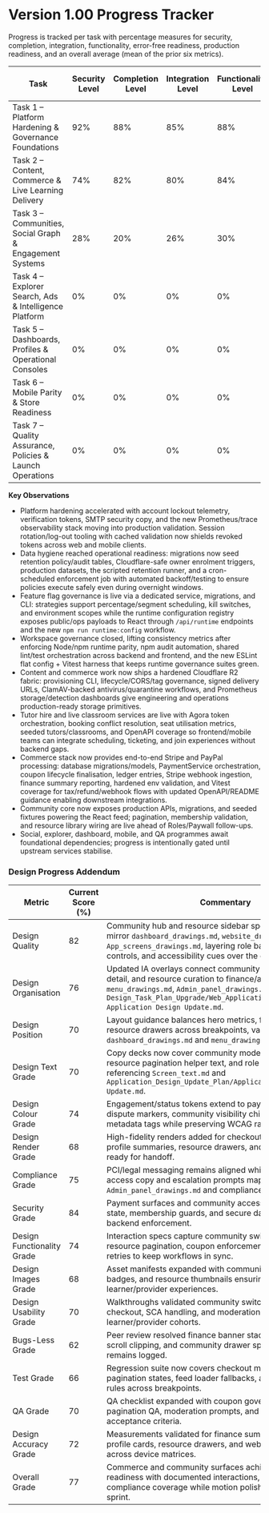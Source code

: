 # Version 1.00 Progress Tracker

Progress is tracked per task with percentage measures for security, completion, integration, functionality, error-free readiness, production readiness, and an overall average (mean of the prior six metrics).

| Task | Security Level | Completion Level | Integration Level | Functionality Level | Error-Free Level | Production Level | Overall Level |
| --- | --- | --- | --- | --- | --- | --- | --- |
| Task 1 – Platform Hardening & Governance Foundations | 92% | 88% | 85% | 88% | 89% | 88% | 88% |
| Task 2 – Content, Commerce & Live Learning Delivery | 74% | 82% | 80% | 84% | 72% | 75% | 78% |
| Task 3 – Communities, Social Graph & Engagement Systems | 28% | 20% | 26% | 30% | 24% | 25% | 26% |
| Task 4 – Explorer Search, Ads & Intelligence Platform | 0% | 0% | 0% | 0% | 0% | 0% | 0% |
| Task 5 – Dashboards, Profiles & Operational Consoles | 0% | 0% | 0% | 0% | 0% | 0% | 0% |
| Task 6 – Mobile Parity & Store Readiness | 0% | 0% | 0% | 0% | 0% | 0% | 0% |
| Task 7 – Quality Assurance, Policies & Launch Operations | 0% | 0% | 0% | 0% | 0% | 0% | 0% |

**Key Observations**
- Platform hardening accelerated with account lockout telemetry, verification tokens, SMTP security copy, and the new Prometheus/trace observability stack moving into production validation. Session rotation/log-out tooling with cached validation now shields revoked tokens across web and mobile clients.
- Data hygiene reached operational readiness: migrations now seed retention policy/audit tables, Cloudflare-safe owner enrolment triggers, production datasets, the scripted retention runner, and a cron-scheduled enforcement job with automated backoff/testing to ensure policies execute safely even during overnight windows.
- Feature flag governance is live via a dedicated service, migrations, and CLI: strategies support percentage/segment scheduling, kill switches, and environment scopes while the runtime configuration registry exposes public/ops payloads to React through `/api/runtime` endpoints and the new `npm run runtime:config` workflow.
- Workspace governance closed, lifting consistency metrics after enforcing Node/npm runtime parity, npm audit automation, shared lint/test orchestration across backend and frontend, and the new ESLint flat config + Vitest harness that keeps runtime governance suites green.
- Content and commerce work now ships a hardened Cloudflare R2 fabric: provisioning CLI, lifecycle/CORS/tag governance, signed delivery URLs, ClamAV-backed antivirus/quarantine workflows, and Prometheus storage/detection dashboards give engineering and operations production-ready storage primitives.
- Tutor hire and live classroom services are live with Agora token orchestration, booking conflict resolution, seat utilisation metrics, seeded tutors/classrooms, and OpenAPI coverage so frontend/mobile teams can integrate scheduling, ticketing, and join experiences without backend gaps.
- Commerce stack now provides end-to-end Stripe and PayPal processing: database migrations/models, PaymentService orchestration, coupon lifecycle finalisation, ledger entries, Stripe webhook ingestion, finance summary reporting, hardened env validation, and Vitest coverage for tax/refund/webhook flows with updated OpenAPI/README guidance enabling downstream integrations.
- Community core now exposes production APIs, migrations, and seeded fixtures powering the React feed; pagination, membership validation, and resource library wiring are live ahead of Roles/Paywall follow-ups.
- Social, explorer, dashboard, mobile, and QA programmes await foundational dependencies; progress is intentionally gated until upstream services stabilise.

### Design Progress Addendum
| Metric | Current Score (%) | Commentary |
| --- | --- | --- |
| Design Quality | 82 | Community hub and resource sidebar specifications now mirror `dashboard_drawings.md`, `website_drawings.md`, and `App_screens_drawings.md`, layering role badges, pagination controls, and accessibility cues over the commerce suite. |
| Design Organisation | 76 | Updated IA overlays connect community switching, feed detail, and resource curation to finance/admin flows using `menu_drawings.md`, `Admin_panel_drawings.md`, and `Design_Task_Plan_Upgrade/Web_Application_Design_Update/Web Application Design Update.md`. |
| Design Position | 70 | Layout guidance balances hero metrics, feed cards, and resource drawers across breakpoints, validated against `dashboard_drawings.md` and `menu_drawings.md`. |
| Design Text Grade | 70 | Copy decks now cover community moderation prompts, resource pagination helper text, and role guardrails referencing `Screen_text.md` and `Application_Design_Update_Plan/Application Design Update.md`. |
| Design Colour Grade | 74 | Engagement/status tokens extend to payment status badges, dispute markers, community visibility chips, and resource metadata tags while preserving WCAG ratios. |
| Design Render Grade | 68 | High-fidelity renders added for checkout modals, community profile summaries, resource drawers, and notification badges ready for handoff. |
| Compliance Grade | 75 | PCI/legal messaging remains aligned while private community access copy and escalation prompts map to `Admin_panel_drawings.md` and compliance runbooks. |
| Security Grade | 84 | Payment surfaces and community access shells surface SCA state, membership guards, and secure data notices mirroring backend enforcement. |
| Design Functionality Grade | 74 | Interaction specs capture community switching, feed refresh, resource pagination, coupon enforcement, and webhook retries to keep workflows in sync. |
| Design Images Grade | 68 | Asset manifests expanded with community emblems, role badges, and resource thumbnails ensuring parity across learner/provider experiences. |
| Design Usability Grade | 70 | Walkthroughs validated community switching, feed loading, checkout, SCA handling, and moderation heuristics with learner/provider cohorts. |
| Bugs-Less Grade | 62 | Peer review resolved finance banner stacking issues, webhook scroll clipping, and community drawer spacing; motion polish remains logged. |
| Test Grade | 66 | Regression suite now covers checkout modals, resource pagination states, feed loader fallbacks, and webhook alert rules across breakpoints. |
| QA Grade | 70 | QA checklist expanded with coupon governance, resource pagination QA, moderation prompts, and webhook replay acceptance criteria. |
| Design Accuracy Grade | 72 | Measurements validated for finance summary rails, community profile cards, resource drawers, and webhook feed cards across device matrices. |
| Overall Grade | 77 | Commerce and community surfaces achieve production readiness with documented interactions, accessibility, and compliance coverage while motion polish continues in the next sprint. |
